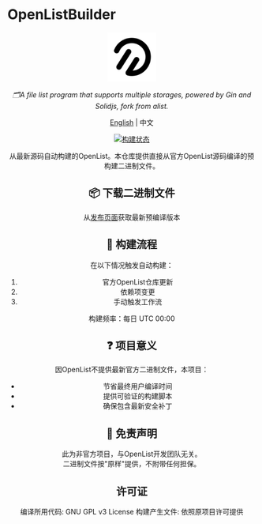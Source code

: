# OpenListBuilder

<div align="center">
  <img width="100px" alt="logo" src="https://raw.githubusercontent.com/OpenListTeam/Logo/main/OpenList.svg"/></a>
  <p><em>🗂️A file list program that supports multiple storages, powered by Gin and Solidjs, fork from alist.</em></p>
<div>

[English](./README.md) | 中文

[![构建状态](https://github.com/ILoveScratch2/OpenListBuilder/actions/workflows/daily.yml/badge.svg)](https://github.com/ILoveScratch2/OpenListBuilder/actions)

从最新源码自动构建的OpenList。本仓库提供直接从官方OpenList源码编译的预构建二进制文件。

## 📦 下载二进制文件
从[发布页面](https://github.com/yourusername/OpenListBuilder/releases/latest)获取最新预编译版本

## 🔧 构建流程
在以下情况触发自动构建：
1. 官方OpenList仓库更新
2. 依赖项变更
3. 手动触发工作流

构建频率：每日 UTC 00:00



## ❓ 项目意义
因OpenList不提供最新官方二进制文件，本项目：
- 节省最终用户编译时间
- 提供可验证的构建脚本
- 确保包含最新安全补丁

## 🛑 免责声明
此为非官方项目，与OpenList开发团队无关。  
二进制文件按"原样"提供，不附带任何担保。

## 许可证

编译所用代码: GNU GPL v3 License 
构建产生文件: 依照原项目许可提供
